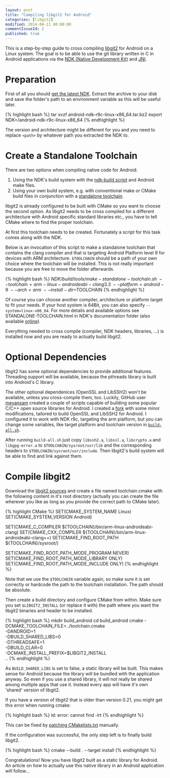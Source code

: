```yaml
---
layout: post
title: "Compiling libgit2 for Android"
categories: [libgit2]
modified: 2014-04-11 00:00:00
commentIssueId: 2
published: true 
---
```


This is a step-by-step guide to cross compiling [libgit2](http://libgit2.github.com/) for Android
on a Linux system. The goal is to be able to use the git library written in C in Android
applications via the [NDK (Native Development Kit)](https://developer.android.com/tools/sdk/ndk/index.html)
and [JNI](http://developer.android.com/training/articles/perf-jni.html).

# Preparation

First of all you should [get the latest NDK](https://developer.android.com/tools/sdk/ndk/index.html).
Extract the archive to your disk and save the folder's path to an environment variable as this will be
useful later.

{% highlight bash %}
tar xvzf android-ndk-r9c-linux-x86_64.tar.bz2
export NDK=<path>/android-ndk-r9c-linux-x86_64
{% endhighlight %}

The version and architecture might be different for you
and you need to replace `<path>` by whatever path you extracted the NDK to.

# Create a Standalone Toolchain

There are two options when compiling native code for Android:

1. Using the NDK's build system with the [ndk-build script](http://www.kandroid.org/ndk/docs/NDK-BUILD.html)
    and Android make files.
2. Using your own build system, e.g. with conventional make or CMake build files in conjunction with
    a [standalone toolchain](http://www.kandroid.org/ndk/docs/STANDALONE-TOOLCHAIN.html).

libgit2 is already configured to be built with CMake so you want to choose the second option.
As libgit2 needs to be cross compiled for a different architecture with Android specific standard libraries
etc., you have to tell CMake where to find the proper toolchain.

At first this toolchain needs to be created. Fortunately a script for this task comes along with the NDK.

Below is an invocation of this script to make a standalone toolchain that contains the clang compiler and that
is targeting Android Platform level 9 for devices with ARM architecture.
`$TOOLCHAIN` should be a path of your own choice where the toolchain
will be installed. This is not really important because you are free to move the folder afterwards.

{% highlight bash %}
$NDK/build/tools/make-standalone-toolchain.sh \
    --toolchain=arm-linux-androideabi-clang3.3 \
    --platform=android-9 \
    --arch=arm \
    --install-dir=$TOOLCHAIN
{% endhighlight %}

Of course you can choose another compiler, architecture or platform target to fit your needs.
If your host system is 64Bit, 
you can also specify `--system=linux-x86_64`. For more details and available options see
STANDALONE-TOOLCHAIN.html in NDK's documentation folder 
(also available [online](http://www.kandroid.org/ndk/docs/STANDALONE-TOOLCHAIN.html)).

Everything needed to cross compile (compiler, NDK headers, libraries, ...) is installed now and 
you are ready to actually build libgit2.

# <a id="Optional_Dependencies"></a>Optional Dependencies

libgit2 has some optional dependencies to provide additional features.
Threading support will be available, because the pthreads library is built into
Android's C library.

The other optional dependenices (OpenSSL and LibSSH2) won't be available, unless you cross-compile them, too.
Luckily, GitHub user [mevansam](https://github.com/mevansam/cmoss) created a couple of scripts capable of building
some popular C/C++ open source libraries for Android. I created a [fork](https://github.com/worblehat/cmoss)
with some minor modifications, tailored to build OpenSSL and LibSSH2 for Android. I configured it to work
with NDK r9c, targeting the arm platform, but you can change some variables, like target platform and
toolchain version in
[`build-all.sh`](https://github.com/worblehat/cmoss/blob/libgit2/build-droid/build-all.sh#L91).

After running `build-all.sh` just copy `libssh2.a`, `libssl.a`, `libcrypto.a` and `libgpg-error.a` to
`$TOOLCHAIN/sysroot/usr/lib` and the corresponding headers to `$TOOLCHAIN/sysroot/usr/include`. 
Then libgit2's build system will be able to find and link against them.

# Compile libgit2

Download the [libgit2 sources](https://github.com/libgit2/libgit2/releases) and create a file named
toolchain.cmake with the following content in it's root directory
(actually you can create the file wherever you like as long as you provide the correct path to CMake later).

{% highlight CMake %}
SET(CMAKE_SYSTEM_NAME Linux)
SET(CMAKE_SYSTEM_VERSION Android)

SET(CMAKE_C_COMPILER   ${TOOLCHAIN}/bin/arm-linux-androideabi-clang)
SET(CMAKE_CXX_COMPILER ${TOOLCHAIN}/bin/arm-linux-androideabi-clang++)
SET(CMAKE_FIND_ROOT_PATH ${TOOLCHAIN}/sysroot/)

SET(CMAKE_FIND_ROOT_PATH_MODE_PROGRAM NEVER)
SET(CMAKE_FIND_ROOT_PATH_MODE_LIBRARY ONLY)
SET(CMAKE_FIND_ROOT_PATH_MODE_INCLUDE ONLY)
{% endhighlight %}

Note that we use the `$TOOLCHAIN` variable again, so make sure it is set correctly or hardcode the path
to the toolchain installation. The path should be absolute.

Then create a build directory and configure CMake from within. Make sure you set `$LIBGIT2_INSTALL`
(or replace it with) the path where you want the libgit2 binaries and header to be installed.

{% highlight bash %}
mkdir build_android
cd build_android
cmake -DCMAKE_TOOLCHAIN_FILE=../toolchain.cmake \
        -DANDROID=1  \
        -DBUILD_SHARED_LIBS=0 \
        -DTHREADSAFE=1 \
        -DBUILD_CLAR=0 \
        -DCMAKE_INSTALL_PREFIX=$LIBGIT2_INSTALL \
        .. 
{% endhighlight %}

As `BUILD_SHARED_LIBS` is set to false, a static library will be built. This makes sense for Android
because the library will be bundled with the application anyway. So even if you use a shared library,
it will not really be shared among multiple apps that use it. Instead every app will have it's own 'shared'
version of libgit2.

If you have a version of libgit2 that is older than version 0.21, you might get this error when running cmake:

{% highlight bash %}
ld: error: cannot find -lrt
{% endhighlight %}

This can be fixed by
[patching CMakelists.txt](https://github.com/libgit2/libgit2/commit/5af69ee96af6dfae0f9069c6cda5281861b0da5c)
manually.

If the configuration was successful, the only step left is to finally build libgit2.

{% highlight bash %}
cmake --build . --target install
{% endhighlight %}

Congratulations! Now you have libgit2 built as a static library for Android.  
An article on how to actually use this native library in an Android application will follow...
